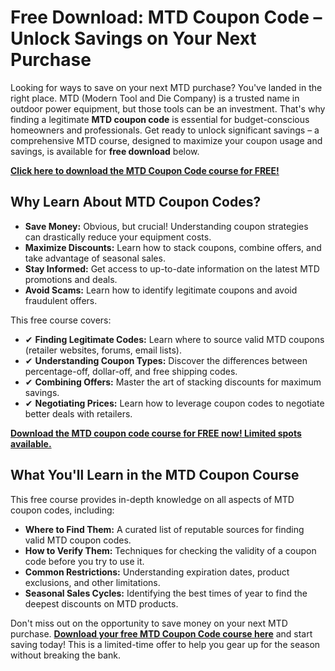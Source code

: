 # Free Download: MTD Coupon Code – Unlock Savings on Your Next Purchase

Looking for ways to save on your next MTD purchase? You've landed in the right place. MTD (Modern Tool and Die Company) is a trusted name in outdoor power equipment, but those tools can be an investment. That's why finding a legitimate **MTD coupon code** is essential for budget-conscious homeowners and professionals. Get ready to unlock significant savings – a comprehensive MTD course, designed to maximize your coupon usage and savings, is available for **free download** below.

[**Click here to download the MTD Coupon Code course for FREE!**](https://udemywork.com/mtd-coupon-code)

## Why Learn About MTD Coupon Codes?

*   **Save Money:** Obvious, but crucial! Understanding coupon strategies can drastically reduce your equipment costs.
*   **Maximize Discounts:** Learn how to stack coupons, combine offers, and take advantage of seasonal sales.
*   **Stay Informed:** Get access to up-to-date information on the latest MTD promotions and deals.
*   **Avoid Scams:** Learn how to identify legitimate coupons and avoid fraudulent offers.

This free course covers:

*   ✔ **Finding Legitimate Codes:** Learn where to source valid MTD coupons (retailer websites, forums, email lists).
*   ✔ **Understanding Coupon Types:** Discover the differences between percentage-off, dollar-off, and free shipping codes.
*   ✔ **Combining Offers:** Master the art of stacking discounts for maximum savings.
*   ✔ **Negotiating Prices:** Learn how to leverage coupon codes to negotiate better deals with retailers.

[**Download the MTD coupon code course for FREE now! Limited spots available.**](https://udemywork.com/mtd-coupon-code)

## What You'll Learn in the MTD Coupon Course

This free course provides in-depth knowledge on all aspects of MTD coupon codes, including:

*   **Where to Find Them:** A curated list of reputable sources for finding valid MTD coupon codes.
*   **How to Verify Them:** Techniques for checking the validity of a coupon code before you try to use it.
*   **Common Restrictions:** Understanding expiration dates, product exclusions, and other limitations.
*   **Seasonal Sales Cycles:** Identifying the best times of year to find the deepest discounts on MTD products.

Don't miss out on the opportunity to save money on your next MTD purchase. **[Download your free MTD Coupon Code course here](https://udemywork.com/mtd-coupon-code)** and start saving today! This is a limited-time offer to help you gear up for the season without breaking the bank.
